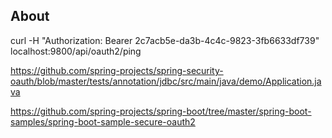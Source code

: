 ## About

curl -H "Authorization: Bearer 2c7acb5e-da3b-4c4c-9823-3fb6633df739" localhost:9800/api/oauth2/ping



https://github.com/spring-projects/spring-security-oauth/blob/master/tests/annotation/jdbc/src/main/java/demo/Application.java

https://github.com/spring-projects/spring-boot/tree/master/spring-boot-samples/spring-boot-sample-secure-oauth2
